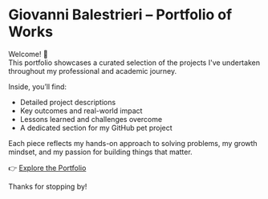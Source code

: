 # Giovanni Balestrieri – Portfolio of Works

Welcome! 👋  
This portfolio showcases a curated selection of the projects I've undertaken throughout my professional and academic journey.

Inside, you’ll find:
- Detailed project descriptions  
- Key outcomes and real-world impact  
- Lessons learned and challenges overcome  
- A dedicated section for my GitHub pet project

Each piece reflects my hands-on approach to solving problems, my growth mindset, and my passion for building things that matter.

👉 [Explore the Portfolio](https://portfolio-of-works.pages.dev/)

Thanks for stopping by!
